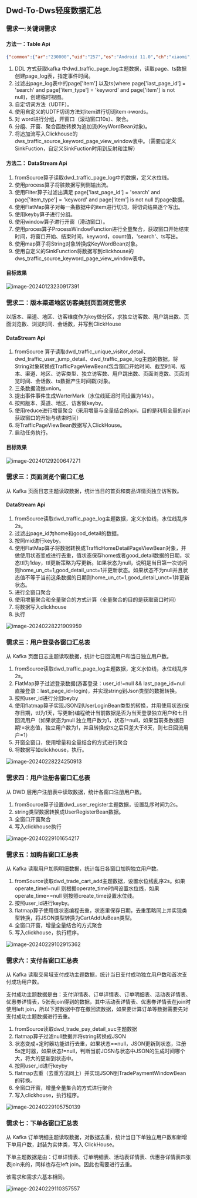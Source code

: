 ## Dwd-To-Dws轻度数据汇总

### 需求一:关键词需求

#### 方法一：Table Api

```json
{"common":{"ar":"230000","uid":"257","os":"Android 11.0","ch":"xiaomi","is_new":"0","md":"Xiaomi 10 Pro ","mid":"mid_643628","vc":"v2.1.132","ba":"Xiaomi"},"page":{"page_id":"good_list","item":"苹果手机","during_time":15361,"item_type":"keyword","last_page_id":"home"},"ts":1705154404000}
```

1. DDL 方式获取kafka 中dwd_traffic_page_log主题数据，读取page、ts数据创建page_log表，指定事件时间。
2. 过滤出page_log表中的page['item'] 以及ts(where page['last_page_id'] = 'search' and page['item_type'] = 'keyword' and page['item'] is not null)，创建临时视图。
3. 自定切词方法（UDTF）。
4. 使用自定义的UDTF切词方法对item进行切词item->words。
5. 对 word进行分组，开窗口（滚动窗口10s）、聚合。
6. 分组、开窗、聚合函数转换为追加流(KeyWordBean对象)。
7. 将追加流写入Clickhouse的dws_traffic_source_keyword_page_view_window表中。（需要自定义SinkFuction，自定义SinkFuction时用到反射和注解）

#### 方法二： DataStream Api

1. fromSource算子读取dwd_traffic_page_log中的数据，定义水位线。
2. 使用process算子将脏数据写到侧输出流。
3. 使用Fliter算子过滤出满足 page['last_page_id'] = 'search' and page['item_type'] = 'keyword' and page['item'] is not null 的page数据。
4. 使用FlatMap算子对每一条数据中的item进行切词，将切词结果逐个写出。
5. 使用keyby算子进行分组。
6. 使用window算子进行开窗（滑动窗口）。
7. 使用proces算子ProcessWindowFunction进行全量聚合，获取窗口开始结束时间，将窗口开始、结束时间，keyword，count值，'search'、ts写出。
8. 使用map算子将String对象转换成KeyWordBean对象。
9. 使用自定义的SinkFunction将数据写到clickhouse的dws_traffic_source_keyword_page_view_window表中。

#### 目标效果

![image-20240123230917391](https://raw.githubusercontent.com/LiuSung/Images/main/img/202401232309161.png)

### 需求二：版本渠道地区访客类别页面浏览需求

以版本、渠道、地区、访客维度作为key做分区，求独立访客数、用户跳出数、页面浏览数、浏览时间、会话数，并写到ClickHouse

#### DataStream Api

1. fromSource 算子读取dwd_traffic_unique_visitor_detail、dwd_traffic_user_jump_detail、dwd_traffic_page_log主题的数据，将String对象转换成TrafficPageViewBean(包含窗口开始时间、截至时间、版本、渠道、地区、访客类型、独立访客数、用户跳出数、页面浏览数、页面浏览时间、会话数、ts数据产生时间戳)对象。
2. 三条数据流做union。
3. 提出事件事件生成WarterMark（水位线延迟时间设置为14s）。
4. 按照版本、渠道、地区、访客做keyby。
5. 使用reduce进行增量聚合（采用增量与全量结合的api，目的是利用全量的api获取窗口的开始与结束时间）
6. 将TrafficPageViewBean数据写入ClickHouse。
7. 启动任务执行。

#### 目标效果

![image-20240129200647271](https://raw.githubusercontent.com/LiuSung/Images/main/img/202401292006687.png)

### 需求三：页面浏览个窗口汇总

从 Kafka 页面日志主题读取数据，统计当日的首页和商品详情页独立访客数。

#### DataStream Api

1. fromSource读取dwd_traffic_page_log主题数据，定义水位线，水位线乱序2s。
2. 过滤出page_id为home和good_detail的数据。
3. 按照mid进行keyby。
4. 使用FlatMap算子将数据转换成TrafficHomeDetailPageViewBean对象，并做使用状态变成进行去重，值状态保存home或者good_detail数据的日期，状态ttl为1day，ttl更新策略为写更新。如果状态为null，说明是当日第一次访问则home_un_ct=1,good_detail_unct=1并更新状态。如果状态不为null并且状态值不等于当前这条数据的日期则home_un_ct=1,good_detail_unct=1并更新状态。
5. 进行全窗口聚合
6. 使用增量聚合和全量聚合的方式计算（全量聚合的目的是获取窗口时间）
7. 将数据写入clickhouse
8. 执行

![image-20240228221909959](https://raw.githubusercontent.com/LiuSung/Images/main/img/202402282219284.png)

### 需求三：用户登录各窗口汇总表

从 Kafka 页面日志主题读取数据，统计七日回流用户和当日独立用户数。

1. fromSource读取dwd_traffic_page_log主题数据，定义水位线，水位线乱序2s。
2. FlatMap算子过滤登录数据(游客登录：user_id!=null && last_page_id=null 直接登录：last_page_id=login)，并实现string到Json类型的数据转换。
3. 按照user_id进行分组beyby
4. 使用flatmap算子实现JSON到UserLoginBean类型的转换，并用使用状态(保存日期，ttl为1天，写更新)编程统计当前数据是否为当天登录独立用户和七日回流用户（如果状态为null 独立用户数为1，状态!=null，如果当前条数据日期!=状态值，独立用户数为1，并且转换成ts之后只差大于8天，则七日回流用户=1）
5. 开窗全窗口，使用增量和全量结合的方式进行聚合
6. 将数据写如clickhouse，执行。

![image-20240228224250913](https://raw.githubusercontent.com/LiuSung/Images/main/img/202402282242094.png)

### 需求四：用户注册各窗口汇总表

从 DWD 层用户注册表中读取数据，统计各窗口注册用户数。

1. fromSource算子设置dwd_user_register主题数据，设置乱序时间为2s。
2. string类型数据转换成UserRegisterBean数据。
3. 全窗口开窗聚合
4. 写入clickhouse执行

![image-20240229101654217](https://raw.githubusercontent.com/LiuSung/Images/main/img/202402291016673.png)

### 需求五：加购各窗口汇总表

从 Kafka 读取用户加购明细数据，统计每日各窗口加购独立用户数。

1. fromSource读取dwd_trade_cart_add主题数据，设置水位线乱序2s。如果operate_time!=null 则根据operate_time时间设置水位线，如果operate_time==null 则按照create_time设置水位线。
2. 按照user_id进行keyby。
3. flatmap算子使用值状态编程去重，状态里保存日期，去重策略同上并实现类型转换，将JSON类型转换为CartAddUuBean类型。
4. 全窗口开窗，增量全量结合的方式聚合
5. 写入clickhouse，执行程序。

![image-20240229102915362](https://raw.githubusercontent.com/LiuSung/Images/main/img/202402291029923.png)

### 需求六：支付各窗口汇总表

从 Kafka 读取交易域支付成功主题数据，统计当日支付成功独立用户数和首次支付成功用户数。

支付成功主题数据是由：支付详情表、订单详情表、订单明细表、活动表详情表、优惠券详情表，5张表join得到的数据，其中活动表详情表、优惠券详情表在join时使用left join，所以下游数据中存在撤回流数据，如果要计算订单等数据需要先对支付成功主题数据进行去重。

1. fromSource读取dwd_trade_pay_detail_suc主题数据
2. flatmap算子过滤null数据并将string转换成JSON
3. 状态变成+定时器功能进行去重，如果状态==null，JSON更新到状态，注册5s定时器，如果状态!=null，判断当前JOSN与状态中JSON的生成时间哪个大，将大的更新到状态中。
4. 按照user_id进行keyby
5. flatmap去重（去重方法同上）并实现JSON到TradePaymentWindowBean的转换。
6. 全窗口开窗，增量全量集合的方式进行聚合
7. 写入clickhouse，执行程序。

![image-20240229105750139](https://raw.githubusercontent.com/LiuSung/Images/main/img/202402291057669.png)

### 需求七：下单各窗口汇总表

从 Kafka 订单明细主题读取数据，对数据去重，统计当日下单独立用户数和新增下单用户数，封装为实体类，写入 ClickHouse。

下单主题数据是由：订单详情表、订单明细表、活动表详情表、优惠券详情表四张表join来的，同样也存在left join。因此也需要进行去重。

该需求和需求六基本相同。

![image-20240229110357557](https://raw.githubusercontent.com/LiuSung/Images/main/img/202402291103264.png)